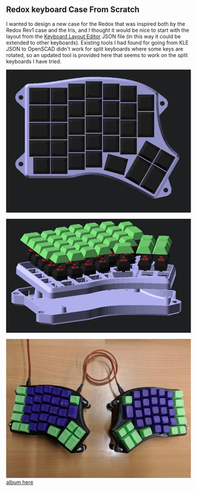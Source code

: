 ## Redox keyboard Case From Scratch

I wanted to design a new case for the Redox that was inspired both
by the Redox Rev1 case and the Iris, and I thought it would be nice to
start with the layout from the [Keyboard Layout
Editor](http://www.keyboard-layout-editor.com/) JSON file (in this way
it could be extended to other keyboards). Existing tools I had found for
going from KLE JSON to OpenSCAD didn't work for split keyboards where
some keys are rotated, so an updated tool is provided here that seems to
work on the split keyboards I have tried.

![redox-top](../images/redox-top.png)

![redox-exploded](../images/redox-exploded.png)

![redox-completed](../images/redox-completed.jpg)
[album here](https://imgur.com/a/eEi0gJ1)

